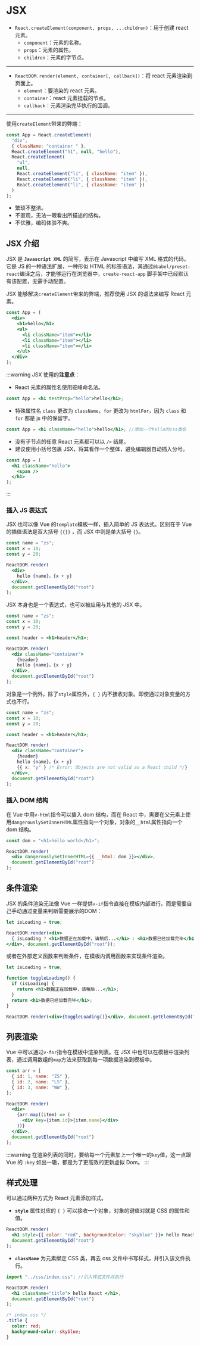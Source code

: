 # JSX

- `React.createElement(component, props, ...children)`：用于创建 react 元素。
  - `component`：元素的名称。
  - `props`：元素的属性。
  - `children`：元素的字节点。

---

- `ReactDOM.render(element, container[, callback])`：将 react 元素渲染到页面上。
  - `element`：要渲染的 react 元素。
  - `container`：react 元素挂载的节点。
  - `callback`：元素渲染完毕执行的回调。

---

使用`createElement`带来的弊端：

```js
const App = React.createElement(
  "div",
  { className: "container " },
  React.createElement("h1", null, "hello"),
  React.createElement(
    "ul",
    null,
    React.createElement("li", { className: "item" }),
    React.createElement("li", { className: "item" }),
    React.createElement("li", { className: "item" })
  )
);
```

- 繁琐不整洁。
- 不直观，无法一眼看出所描述的结构。
- 不优雅，编码体验不爽。

## JSX 介绍

JSX 是 **`Javascript XML`** 的简写，表示在 Javascript 中编写 XML 格式的代码。它是 JS 的一种语法扩展，一种形似 HTML 的标签语法，其通过`@babel/preset-react`编译之后，才能够运行在浏览器中，`create-react-app` 脚手架中已经默认有该配置，无需手动配置。

JSX 能够解决`createElement`带来的弊端，推荐使用 JSX 的语法来编写 React 元素。

```jsx
const App = (
  <div>
    <h1>hello</h1>
    <ul>
      <li className="item"></li>
      <li className="item"></li>
      <li className="item"></li>
    </ul>
  </div>
);
```

:::warning
JSX 使用的**注意点**：

- React 元素的属性名使用驼峰命名法。

```jsx
const App = <h1 testProp="hello">hello</h1>;
```

- 特殊属性名 `class` 更改为 `className`，`for` 更改为 `htmlFor`，因为 `class` 和 `for` 都是 js 中的保留字。

```jsx
const App = <h1 className="hello">hello</h1>; //添加一个hello的css类名
```

- 没有子节点的任意 React 元素都可以以 `/>` 结尾。
- 建议使用小括号包裹 JSX，将其看作一个整体，避免编辑器自动插入分号。

```jsx
const App = (
  <h1 className="hello">
    <span />
  </h1>
);
```

:::

### 插入 JS 表达式

JSX 也可以像 Vue 的`template`模板一样，插入简单的 JS 表达式。区别在于 Vue 的插值语法是双大括号 `{{}}` ，而 JSX 中则是单大括号 `{}`。

```jsx
const name = "zs";
const x = 10;
const y = 20;

ReactDOM.render(
  <div>
    hello {name}，{x + y}
  </div>,
  document.getElementById("root")
);
```

JSX 本身也是一个表达式，也可以被应用与其他的 JSX 中。

```jsx
const name = "zs";
const x = 10;
const y = 20;

const header = <h1>header</h1>;

ReactDOM.render(
  <div className="container">
    {header}
    hello {name}，{x + y}
  </div>,
  document.getElementById("root")
);
```

对象是一个例外，除了`style`属性外，`{ }` 内不接收对象。即使通过对象变量的方式也不行。

```jsx
const name = "zs";
const x = 10;
const y = 20;

const header = <h1>header</h1>;

ReactDOM.render(
  <div className="container">
    {header}
    hello {name}，{x + y}
    {{ x: "y" } /* Error: Objects are not valid as a React child */}
  </div>,
  document.getElementById("root")
);
```

### 插入 DOM 结构

在 Vue 中用`v-html`指令可以插入 dom 结构，而在 React 中，需要在父元素上使用`dangerouslySetInnerHTML`属性指向一个对象，对象的`__html`属性指向一个 dom 结构。

```jsx
const dom = "<h1>hello world</h1>";

ReactDOM.render(
  <div dangerouslySetInnerHTML={{ __html: dom }}></div>,
  document.getElementById("root")
);
```

## 条件渲染

JSX 的条件渲染无法像 Vue 一样提供`v-if`指令直接在模板内部进行。而是需要自己手动通过变量来判断需要展示的DOM：
```jsx
let isLoading = true;

ReactDOM.render(<div>
  { isLoading ? <h1>数据正在加载中，请稍后...</h1> : <h1>数据已经加载完毕</h1> }
</div>, document.getElementById("root"));
```
或者在外部定义函数来判断条件，在模板内调用函数来实现条件渲染。

```jsx
let isLoading = true;

function toggleLoading() {
  if (isLoading) {
    return <h1>数据正在加载中，请稍后...</h1>;
  }
  return <h1>数据已经加载完毕</h1>;
}

ReactDOM.render(<div>{toggleLoading()}</div>, document.getElementById("root"));
```

## 列表渲染

Vue 中可以通过`v-for`指令在模板中渲染列表。在 JSX 中也可以在模板中渲染列表，通过调用数组的`map`方法来获取到每一项数据渲染到模板中。

```jsx
const arr = [
  { id: 1, name: "ZS" },
  { id: 2, name: "LS" },
  { id: 3, name: "WW" },
];

ReactDOM.render(
  <div>
    {arr.map((item) => (
      <div key={item.id}>{item.name}</div>
    ))}
  </div>,
  document.getElementById("root")
);
```

:::warning
在渲染列表的同时，要给每一个元素加上一个唯一的`key`值，这一点跟 Vue 的 `:key` 如出一辙，都是为了更高效的更新虚拟 Dom。
:::

## 样式处理

可以通过两种方式为 React 元素添加样式。

- **`style`** 属性对应的 `{ }` 可以接收一个对象，对象的键值对就是 CSS 的属性和值。

```jsx
ReactDOM.render(
  <h1 style={{ color: "red", backgroundColor: "skyblue" }}> hello React </h1>,
  document.getElementById("root")
);
```

- **`className`** 为元素绑定 CSS 类，再去 css 文件中书写样式，并引入该文件执行。 <Badge text="推荐"/>

```jsx
import "../css/index.css"; //引入样式文件并执行

ReactDOM.render(
  <h1 className="title"> hello React </h1>,
  document.getElementById("root")
);
```

```css
/* index.css */
.title {
  color: red;
  background-color: skyblue;
}
```

<Vssue />